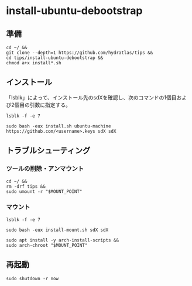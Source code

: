 # install-ubuntu-debootstrap
## 準備
```
cd ~/ &&
git clone --depth=1 https://github.com/hydratlas/tips &&
cd tips/install-ubuntu-debootstrap &&
chmod a+x install*.sh
```

## インストール
「lsblk」によって、インストール先のsdXを確認し、次のコマンドの1個目および2個目の引数に指定する。
```
lsblk -f -e 7

sudo bash -eux install.sh ubuntu-machine https://github.com/<username>.keys sdX sdX
```

## トラブルシューティング
### ツールの削除・アンマウント
```
cd ~/ &&
rm -drf tips &&
sudo umount -r "$MOUNT_POINT"
```

### マウント
```
lsblk -f -e 7

sudo bash -eux install-mount.sh sdX sdX

sudo apt install -y arch-install-scripts &&
sudo arch-chroot "$MOUNT_POINT"
```

## 再起動
```
sudo shutdown -r now
```

